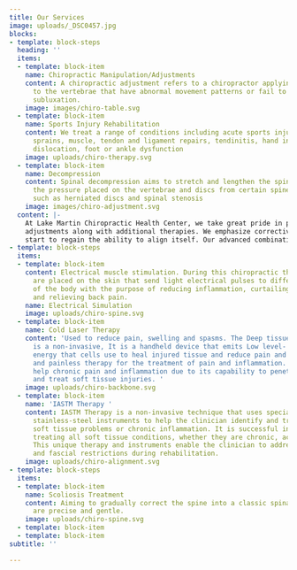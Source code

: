 ```yaml
---
title: Our Services
image: uploads/_DSC0457.jpg
blocks:
- template: block-steps
  heading: ''
  items:
  - template: block-item
    name: Chiropractic Manipulation/Adjustments
    content: A chiropractic adjustment refers to a chiropractor applying manipulation
      to the vertebrae that have abnormal movement patterns or fail to function normally,
      subluxation.
    image: images/chiro-table.svg
  - template: block-item
    name: Sports Injury Rehabilitation
    content: We treat a range of conditions including acute sports injuries, strains,
      sprains, muscle, tendon and ligament repairs, tendinitis, hand injuries, shoulder
      dislocation, foot or ankle dysfunction
    image: uploads/chiro-therapy.svg
  - template: block-item
    name: Decompression
    content: Spinal decompression aims to stretch and lengthen the spine to relieve
      the pressure placed on the vertebrae and discs from certain spine conditions,
      such as herniated discs and spinal stenosis
    image: images/chiro-adjustment.svg
  content: |-
    At Lake Martin Chiropractic Health Center, we take great pride in providing the finest chiropractic care for our patients. Dr. Peaden offers gentle and effective chiropractic treatments that will help you get out of pain and will restore and rehabilitate your spine to further your overall health and wellness. We use a hands-on approach as well as precision instruments for gentle and precise chiropractic
    adjustments along with additional therapies. We emphasize corrective care to make your adjustments hold as long as possible to minimize your need and dependence on future treatments. We work to retrain the Upper Cervical so that the body will
    start to regain the ability to align itself. Our advanced combinations of techniques work synergistically to make adjustments hold as long as possible thus allowing overall wellness to be achieved. If you have any questions, please call us at (334) 458-2633 and one of our trained staff will be glad to set up an appointment.
- template: block-steps
  items:
  - template: block-item
    content: Electrical muscle stimulation. During this chiropractic therapy, electrodes
      are placed on the skin that send light electrical pulses to different areas
      of the body with the purpose of reducing inflammation, curtailing muscle spasms
      and relieving back pain.
    name: Electrical Simulation
    image: uploads/chiro-spine.svg
  - template: block-item
    name: Cold Laser Therapy
    content: 'Used to reduce pain, swelling and spasms. The Deep tissue laser therapy
      is a non-invasive, It is a handheld device that emits Low level- laser light
      energy that cells use to heal injured tissue and reduce pain and inflammation.
      and painless therapy for the treatment of pain and inflammation. Treatment can
      help chronic pain and inflammation due to its capability to penetrate the skin
      and treat soft tissue injuries. '
    image: uploads/chiro-backbone.svg
  - template: block-item
    name: 'IASTM Therapy '
    content: IASTM Therapy is a non-invasive technique that uses specially designed
      stainless-steel instruments to help the clinician identify and treat areas exhibiting
      soft tissue problems or chronic inflammation. It is successful in effectively
      treating all soft tissue conditions, whether they are chronic, acute or post-surgical.
      This unique therapy and instruments enable the clinician to address scar tissue
      and fascial restrictions during rehabilitation.
    image: uploads/chiro-alignment.svg
- template: block-steps
  items:
  - template: block-item
    name: Scoliosis Treatment
    content: Aiming to gradually correct the spine into a classic spinal curve, scoliosis-treatments
      are precise and gentle.
    image: uploads/chiro-spine.svg
  - template: block-item
  - template: block-item
subtitle: ''

---
```

